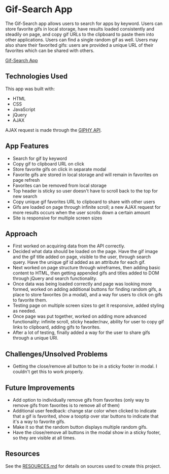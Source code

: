 # Gif-Search App

The Gif-Search app allows users to search for apps by keyword. Users can store favorite gifs in local storage, have results loaded consistently and steadily on page, and copy gif URLs to the clipboard to paste them into other applications. Users can find a single random gif as well. Users may also share their favorited gifs: users are provided a unique URL of their favorites which can be shared with others.

[Gif-Search App](https://mstone89.github.io/gif-search-app/)

## Technologies Used

This app was built with:

- HTML
- CSS
- JavaScript
- jQuery
- AJAX

AJAX request is made through the [GIPHY API](https://developers.giphy.com/).

## App Features

- Search for gif by keyword
- Copy gif to clipboard URL on click
- Store favorite gifs on click in separate modal
- Favorite gifs are stored in local storage and will remain in favorites on page refresh
- Favorites can be removed from local storage
- Top header is sticky so user doesn't have to scroll back to the top for new search
- Copy unique gif favorites URL to clipboard to share with other users
- Gifs are loaded on page through infinite scroll; a new AJAX request for more results occurs when the user scrolls down a certain amount
- Site is responsive for multiple screen sizes

## Approach

- First worked on acquiring data from the API correctly.
- Decided what data should be loaded on the page. Have the gif image and the gif title added on page, visible to the user, through search query. Have the unique gif id added as an attribute for each gif.
- Next worked on page structure through wireframes, then adding basic content to HTML, then getting appended gifs and titles added to DOM through jQuery and search functionality.
- Once data was being loaded correctly and page was looking more formed, worked on adding additional buttons for finding random gifs, a place to store favorites (in a modal), and a way for users to click on gifs to favorite them.
- Testing page on multiple screen sizes to get it responsive, added styling as needed.
- Once page was put together, worked on adding more advanced functionality: infinite scroll, sticky header/nav, ability for user to copy gif links to clipboard, adding gifs to favorites.
- After a lot of testing, finally added a way for the user to share gifs through a unique URl.

## Challenges/Unsolved Problems

- Getting the close/remove all button to be in a sticky footer in modal. I couldn't get this to work properly.

## Future Improvements

- Add option to individually remove gifs from favorites (only way to remove gifs from favorites is to remove all of them)
- Additional user feedback: change star color when clicked to indicate that a gif is favorited, show a tooptip over star buttons to indicate that it's a way to favorite gifs.
- Make it so that the random button displays multiple random gifs.
- Have the close/remove all buttons in the modal show in a sticky footer, so they are visible at all times.

## Resources

See the [RESOURCES.md](https://github.com/mstone89/mstone89.github.io/blob/master/gif-search-app/RESOURCES.md) for details on sources used to create this project.
